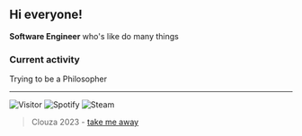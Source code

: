 ## Hi everyone!
**Software Engineer** who's like do many things

### Current activity 
Trying to be a Philosopher

---

![Visitor](https://komarev.com/ghpvc/?username=clouza&style=for-the-badge)
![Spotify](https://img.shields.io/badge/Spotify-clouza-brightgreen?style=for-the-badge&logo=spotify)
![Steam](https://img.shields.io/badge/Steam-clouza-%231b2838?style=for-the-badge&logo=steam)

 > Clouza 2023 - [take me away](https://clouza.github.io/random-repository/)
